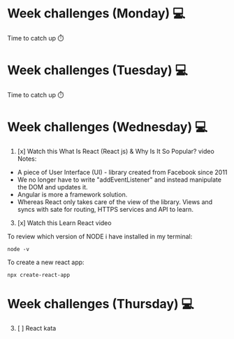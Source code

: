 # Week challenges (Monday) 💻
Time to catch up ⏱️
# Week challenges (Tuesday) 💻
Time to catch up ⏱️
# Week challenges (Wednesday) 💻
1. [x] Watch this What Is React (React js) & Why Is It So Popular? video
Notes: 
* A piece of User Interface (UI) - library created from Facebook since 2011
* We no longer have to write "addEventListener" and instead manipulate the DOM and updates it.
* Angular is more a framework solution.
* Whereas React only takes care of the view of the library. Views and syncs with sate for routing, HTTPS services and API to learn.
3. [x] Watch this Learn React video

To review which version of NODE i have installed in my terminal:
``` 
node -v 
```

To create a new react app:
``` 
npx create-react-app 
```

# Week challenges (Thursday) 💻
3. [ ] React kata
